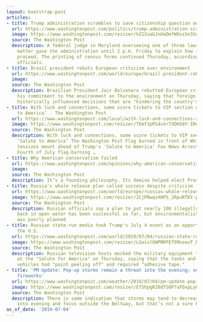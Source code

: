 ```yaml
---
layout: bootstrap-post
articles:
- title: Trump administration scrambles to save citizenship question on census
  url: https://www.washingtonpost.com/politics/trump-administration-scrambles-to-save-citizenship-question-on-census/2019/07/04/238fe3fa-9e85-11e9-9ed4-c9089972ad5a_story.html
  image: https://www.washingtonpost.com/resizer/hZ12uaGJnUwDmfWOxzSn3SqDu7s=/1484x0/arc-anglerfish-washpost-prod-washpost.s3.amazonaws.com/public/YPRGCCU6VII6THWUZEEJS4VNLI.jpg
  source: The Washington Post
  description: A federal judge in Maryland overseeing one of three lawsuits on the
    matter gave the administration until 2 p.m. Friday to explain how it intends to
    proceed. The printing of census forms continued Thursday, according to administration
    officials.
- title: Brazil president rebuts European criticism over environment
  url: https://www.washingtonpost.com/world/europe/brazil-president-rebuts-european-criticism-over-environment/2019/07/04/b780a6d0-9eb2-11e9-83e3-45fded8e8d2e_story.html
  image: 
  source: The Washington Post
  description: Brazilian President Jair Bolsonaro rebutted European criticism over
    his commitment to the environment on Thursday, saying that foreign leaders have
    historically influenced decisions that are "hindering the country's progress."
- title: With luck and connections, some score tickets to VIP section of Trump’s ‘Salute
    to America’ - The Washington Post
  url: https://www.washingtonpost.com/local/with-luck-and-connections-some-score-tickets-to-vip-section-of-trumps-salute-to-america/2019/07/04/29780fcc-9e94-11e9-85d6-5211733f92c7_story.html
  image: https://www.washingtonpost.com/resizer/T6mf3pPG4vkrTXDH58Y-IRnbMes=/1484x0/arc-anglerfish-washpost-prod-washpost.s3.amazonaws.com/public/SYUBPSU6VUI6TMT75UUUF5Z5OA.jpg
  source: The Washington Post
  description: With luck and connections, some score tickets to VIP section of Trump’s
    ‘Salute to America’ The Washington Post Flag burned in front of White House as
    tensions mount ahead of Trump's 'Salute to America' Fox News Arrests made after
    Fourth of July flag-burning …
- title: Why American conservatism failed
  url: https://www.washingtonpost.com/opinions/why-american-conservatism-failed/2019/07/04/bf221ddc-9dd7-11e9-9ed4-c9089972ad5a_story.html
  image: 
  source: The Washington Post
  description: It’s a founding philosophy. Its demise helped elect President Trump.
- title: Russia's whale release plan called success despite criticism
  url: https://www.washingtonpost.com/world/europe/russias-whale-release-plan-called-success-despite-criticism/2019/07/04/29f87628-9e97-11e9-83e3-45fded8e8d2e_story.html
  image: https://www.washingtonpost.com/resizer/2CjPNwqvXHPS_2RpuRTKY-p3eVo=/1484x0/www.washingtonpost.com/pb/resources/img/twp-social-share.png
  source: The Washington Post
  description: Russian officials say a plan to put nearly 100 illegally captured whales
    back in open water has been successful so far, but environmentalists claim it
    was poorly planned
- title: Russian state-run media took Trump's July 4 event as an opportunity to 'troll'
    the U.S.
  url: https://www.washingtonpost.com/world/2019/07/04/russian-state-run-media-took-trumps-july-event-an-opportunity-troll-us/
  image: https://www.washingtonpost.com/resizer/LGoislGWPNMfEf5MnoavT_F0ArU=/1484x0/arc-anglerfish-washpost-prod-washpost.s3.amazonaws.com/public/F4ZMOME3CYI6TA7DIX663DUNFY.jpg
  source: The Washington Post
  description: Russian television hosts mocked the military equipment that will appear
    at the "Salute for America" on Thursday, saying that the tanks and other armored
    vehicles had "paint peeling off" and required "adhesive tape."
- title: 'PM Update: Pop-up storms remain a threat into the evening; very muggy for
    fireworks'
  url: https://www.washingtonpost.com/weather/2019/07/04/pm-update-pop-up-storms-remain-threat-into-evening-very-muggy-fireworks/
  image: https://www.washingtonpost.com/resizer/EfShpgRZ6dTS0P7uFDxpLyKPX04=/1484x0/arc-anglerfish-washpost-prod-washpost.s3.amazonaws.com/public/N3Y3PHAFQFFODFOJIAQFGCYZQI.png
  source: The Washington Post
  description: There is some indication that storms may tend to decrease late afternoon
    into evening and focus outside the Beltway, but that’s not a sure bet.
as_of_date: '2019-07-04'
---
```


